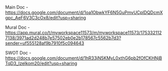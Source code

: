 
Main Doc -
https://docs.google.com/document/d/1oa1ObwkYF6N5GuPmvUCplDQDcmXgpc_AeF6V3C3cOx8/edit?usp=sharing

Mural Doc -
https://app.mural.co/t/myworkspace11573/m/myworkspace11573/1753321127138/3971ad2d248b7e57502eb0e2b178567c5562b7d3?sender=uf555128af9b7910f5c094643

SWOT Doc -
https://docs.google.com/document/d/1hR33jN5KMyL0xthG6pb2fOfCKHNjBTqD3_Izelkom20/edit?usp=sharing
